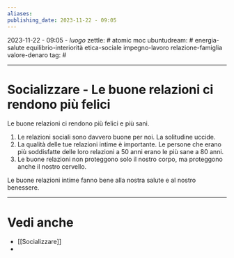 ```yaml
---
aliases: 
publishing_date: 2023-11-22 - 09:05
---
```

2023-11-22 - 09:05 - *luogo*
zettle: # atomic moc
ubuntudream: # energia-salute equilibrio-interiorità etica-sociale impegno-lavoro relazione-famiglia valore-denaro 
tag: #

---
# Socializzare - Le buone relazioni ci rendono più felici

Le buone relazioni ci rendono più felici e più sani.
1. Le relazioni sociali sono davvero buone per noi. La solitudine uccide.
2. La qualità delle tue relazioni intime è importante.
    Le persone che erano più soddisfatte delle loro relazioni a 50 anni erano le più sane a 80 anni.
3. Le buone relazioni non proteggono solo il nostro corpo, ma proteggono anche il nostro cervello.

Le buone relazioni intime fanno bene alla nostra salute e al nostro benessere.





---
# Vedi anche
- [[Socializzare]]
- 